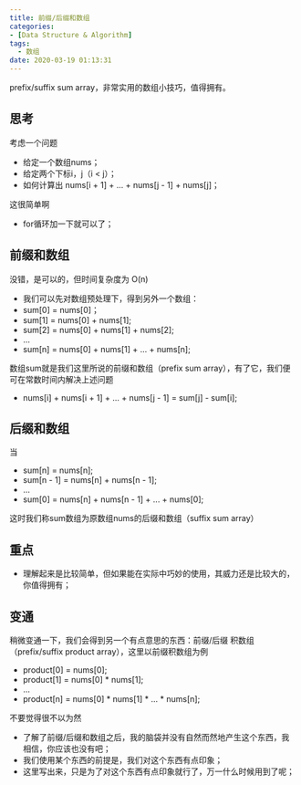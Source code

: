 ```yaml
---
title: 前缀/后缀和数组
categories:
- [Data Structure & Algorithm]
tags:
  - 数组
date: 2020-03-19 01:13:31
---
```

prefix/suffix sum array，非常实用的数组小技巧，值得拥有。

<!--more-->

## 思考
考虑一个问题
- 给定一个数组nums；
- 给定两个下标i，j（i < j）；
- 如何计算出 nums[i + 1] + ... + nums[j - 1] + nums[j]；

这很简单啊
- for循环加一下就可以了；

## 前缀和数组
没错，是可以的，但时间复杂度为 O(n)
- 我们可以先对数组预处理下，得到另外一个数组：
- sum[0] = nums[0]；
- sum[1] = nums[0] + nums[1];
- sum[2] = nums[0] + nums[1] + nums[2];
- ...
- sum[n] = nums[0] + nums[1] + ... + nums[n];

数组sum就是我们这里所说的前缀和数组（prefix sum array），有了它，我们便可在常数时间内解决上述问题
- nums[i] + nums[i + 1] + ... + nums[j - 1] = sum[j] - sum[i];


## 后缀和数组
当
- sum[n] = nums[n];
- sum[n - 1] = nums[n] + nums[n - 1];
- ...
- sum[0] = nums[n] + nums[n - 1] + ... + nums[0];

这时我们称sum数组为原数组nums的后缀和数组（suffix sum array）

## 重点
- 理解起来是比较简单，但如果能在实际中巧妙的使用，其威力还是比较大的，你值得拥有；

## 变通
稍微变通一下，我们会得到另一个有点意思的东西：前缀/后缀 积数组（prefix/suffix product array），这里以前缀积数组为例
- product[0] = nums[0];
- product[1] = nums[0] * nums[1];
- ...
- product[n] = nums[0] * nums[1] * ... * nums[n];

不要觉得很不以为然
- 了解了前缀/后缀和数组之后，我的脑袋并没有自然而然地产生这个东西，我相信，你应该也没有吧；
- 我们使用某个东西的前提是，我们对这个东西有点印象；
- 这里写出来，只是为了对这个东西有点印象就行了，万一什么时候用到了呢；
